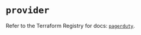 # `provider`

Refer to the Terraform Registry for docs: [`pagerduty`](https://registry.terraform.io/providers/pagerduty/pagerduty/3.16.0/docs).
